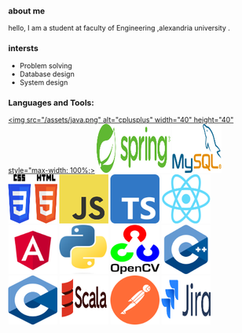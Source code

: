 ### about me  
hello, I am a student at faculty of Engineering ,alexandria university . 
### intersts
- Problem solving
- Database design
- System design

### Languages and Tools:
<p align="center">

<a href="https://www.java.com/en/"> <img src="/assets/java.png" alt="cplusplus" width="40" height="40" style="max-width: 100%;></a>
<a href="https://spring.io/">  <img src="/assets/Spring_Framework.svg.png" width="150" height="100"></a>
<a href="https://www.mysql.com/">  <img src="/assets/Mysql_logo.png" width="100" height="100"></a>
<a>  <img src="/assets/CSS_and_HTML.svg.png" width="100" height="100"></a>
<a  href="https://www.javascript.com/">  <img src="/assets/JavaScript.png" width="100" height="100"></a>
<a href="https://www.typescriptlang.org/">  <img src="/assets/Typescript.svg.png" width="100" height="100"></a>
<a href="https://react.dev/">  <img src="/assets/React.svg.png" width="100" height="100"></a>
<a href="https://angular.io/"><img src="/assets/Angular_full_color_logo.svg.png" width="100" height="100"></a>
<a href="https://www.python.org/">  <img src="/assets/Python.svg.png" width="100" height="100"></a>
<a href="https://opencv.org/">  <img src="/assets/OpenCV.png" width="100" height="100"></a>
<a href="https://cplusplus.com/">  <img src="/assets/c++.png" width="100" height="100"></a>
<a>  <img src="/assets/c.png" width="100" height="100"></a>
<a href="https://www.scala-lang.org/">  <img src="/assets/Scala.svg.png" width="100" height="100"></a>
<a href="https://www.postman.com/">  <img src="/assets/postman-icon.svg" width="100" height="100"></a>
<a href="https://www.atlassian.com/software/jira">  <img src="/assets/Jira_Logo.svg.png" width="100" height="100"></a>
</p>




<!--
**mariamgerges575/mariamgerges575** is a ✨ _special_ ✨ repository because its `README.md` (this file) appears on your GitHub profile.

Here are some ideas to get you started:

- 🔭 I’m currently working on ...
- 🌱 I’m currently learning ...
- 👯 I’m looking to collaborate on ...
- 🤔 I’m looking for help with ...
- 💬 Ask me about ...
- 📫 How to reach me: ...
- 😄 Pronouns: ...
- ⚡ Fun fact: ...
-->
